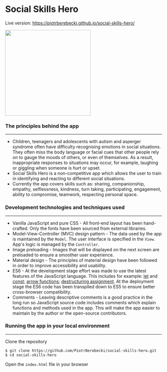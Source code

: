 # Social Skills Hero

Live version: https://piotrberebecki.github.io/social-skills-hero/

<img src="./assets/github/social-skills-hero-screencast.gif" width="275px" height="auto">

### The principles behind the app
---

* Children, teenagers and adolescents with autism and asperger syndrome often have difficulty recognising emotions in social situations. They often miss the body language or facial cues that other people rely on to gauge the moods of others, or even of themselves. As a result, inappropriate responses to situations may occur, for example, laughing or giggling when someone is hurt or upset.
* Social Skills Hero is a non-competitive app which allows the user to train in identifying and reacting to different social situations.
* Currently the app covers skills such as: sharing, companionship, empathy, selflessness, kindness, turn taking, participating, engagement, ability to compromise, teamwork, respecting personal space.

### Development technologies and techniques used
---

* Vanilla JavaScript and pure CSS - All front-end layout has been hand-crafted. Only the fonts have been sourced from external libraries.
* Model-View-Controller (MVC) design pattern - The data used by the app is maintained by the `Model`. The user interface is specified in the `View`. App's logic is managed by the `Controller`.
* Image preloading - Images that will be displayed on the next screen are preloaded to ensure a smoother user experience.
* Material design - The principles of material design have been followed in order to improve accessibility and usability.
* ES6 - At the development stage effort was made to use the latest features of the JavaScript language. This includes for example: [let](https://developer.mozilla.org/en-US/docs/Web/JavaScript/Reference/Statements/let) and [const](https://developer.mozilla.org/en-US/docs/Web/JavaScript/Reference/Statements/const); [arrow functions](https://developer.mozilla.org/en/docs/Web/JavaScript/Reference/Functions/Arrow_functions); [destructuring assignment](https://developer.mozilla.org/en/docs/Web/JavaScript/Reference/Operators/Destructuring_assignment). At the deployment stage the ES6 code has been transpiled down to ES5 to ensure better cross-browser compatibility.
* Comments - Leaving descriptive comments is a good practice in the long run so JavaScript source code includes comments which explain functions and methods used in the app. This will make the app easier to maintain by the author or the open-source contributors.

### Running the app in your local environment
---

Clone the repository
```
$ git clone https://github.com/PiotrBerebecki/social-skills-hero.git
$ cd social-skills-hero
```
Open the `index.html` file in your browser
